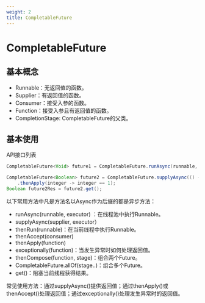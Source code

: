 ```yaml
---
weight: 2
title: CompletableFuture
---
```


# CompletableFuture

## 基本概念

- Runnable：无返回值的函数。
- Supplier：有返回值的函数。
- Consumer：接受入参的函数。
- Function：接受入参且有返回值的函数。
- CompletionStage: CompletableFuture的父类。


## 基本使用

API接口列表

```java
CompletableFuture<Void> future1 = CompletableFuture.runAsync(runnable, executor);

CompletableFuture<Boolean> future2 = CompletableFuture.supplyAsync(() -> 1)
    .thenApply(integer -> integer == 1);
Boolean future2Res = future2.get();
```

以下常用方法中凡是方法名以Async作为后缀的都是异步方法：
- runAsync(runnable, executor) ：在线程池中执行Runnable。
- supplyAsync(supplier, executor）
- thenRun(runnable)：在当前线程中执行Runnable。 
- thenAccept(consumer)
- thenApply(function)
- exceptionally(function)：当发生异常时如何处理返回值。
- thenCompose(function, stage)：组合两个Future。
- CompletableFuture.allOf(stage..)：组合多个Future。
- get()：阻塞当前线程获得结果。

常见使用方法：通过supplyAsync()提供返回值；通过thenApply()或thenAccept()处理返回值；通过exceptionally()处理发生异常时的返回值。